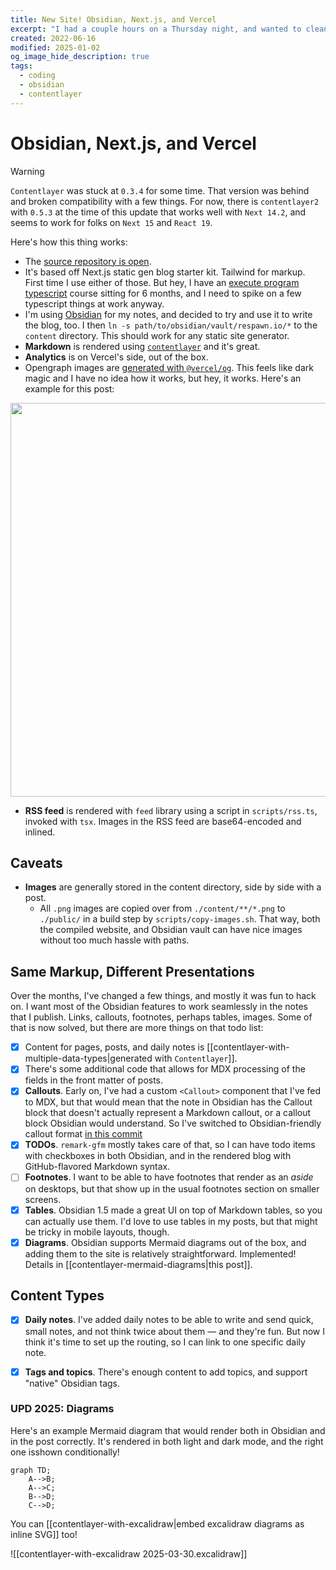 ```yaml
---
title: New Site! Obsidian, Next.js, and Vercel
excerpt: "I had a couple hours on a Thursday night, and wanted to clean up my website. The result is this: a blog built with Obsidian, Markdown, Next.js, Contentlayer, and a few hacks to glue things together."
created: 2022-06-16
modified: 2025-01-02
og_image_hide_description: true
tags:
  - coding
  - obsidian
  - contentlayer
---
```


# Obsidian, Next.js, and Vercel

> [!warning]
> `Contentlayer` was stuck at `0.3.4` for some time. That version was behind and broken compatibility with a few things.
> For now, there is `contentlayer2` with `0.5.3` at the time of this update that works well with `Next 14.2`, and seems to work for folks on `Next 15` and `React 19`.

Here's how this thing works:

- The [source repository is open](https://github.com/natikgadzhi/respawn-io).
- It's based off Next.js static gen blog starter kit. Tailwind for markup. First time I use either of those. But hey, I have an [execute program typescript](https://www.executeprogram.com/courses/typescript) course sitting for 6 months, and I need to spike on a few typescript things at work anyway.
- I'm using [Obsidian](https://obsidian.md/) for my notes, and decided to try and use it to write the blog, too. I then `ln -s path/to/obsidian/vault/respawn.io/*` to the `content` directory. This should work for any static site generator.
- **Markdown** is rendered using [`contentlayer`](https://www.contentlayer.dev/) and it's great.
- **Analytics** is on Vercel's side, out of the box.
- Opengraph images are [generated with `@vercel/og`](https://github.com/natikgadzhi/respawn-io/commit/ab9ee315b62c094da27cb4e5cc7226d042fb2b19). This feels like dark magic and I have no idea how it works, but hey, it works. Here's an example for this post:

<img src="https://respawn.io/posts/hello-world/og-image.png" width="1200" height="630" />

- **RSS feed** is rendered with `feed` library using a script in `scripts/rss.ts`, invoked with `tsx`. Images in the RSS feed are base64-encoded and inlined.

## Caveats

- **Images** are generally stored in the content directory, side by side with a post.
  - All `.png` images are copied over from `./content/**/*.png` to `./public/` in a build step by `scripts/copy-images.sh`. That way, both the compiled website, and Obsidian vault can have nice images without too much hassle with paths.

## Same Markup, Different Presentations

Over the months, I've changed a few things, and mostly it was fun to hack on. I want most of the Obsidian features to work seamlessly in the notes that I publish. Links, callouts, footnotes, perhaps tables, images. Some of that is now solved, but there are more things on that todo list:
- [x] Content for pages, posts, and daily notes is [[contentlayer-with-multiple-data-types|generated with `Contentlayer`]].
- [x] There's some additional code that allows for MDX processing of the fields in the front matter of posts.
- [x] **Callouts**. Early on, I've had a custom `<Callout>` component that I've fed to MDX, but that would mean that the note in Obsidian has the Callout block that doesn't actually represent a Markdown callout, or a callout block Obsidian would understand. So I've switched to Obsidian-friendly callout format [in this commit](https://github.com/natikgadzhi/respawn-io/commit/831f421c7f34a101b6a49dee4db8136e3b0d0349)
- [x]  **TODOs**. `remark-gfm` mostly takes care of that, so I can have todo items with checkboxes in both Obsidian, and in the rendered blog with GitHub-flavored Markdown syntax.
- [ ] **Footnotes**. I want to be able to have footnotes that render as an _aside_ on desktops, but that show up in the usual footnotes section on smaller screens.
- [x] **Tables**. Obsidian 1.5 made a great UI on top of Markdown tables, so you can actually use them. I'd love to use tables in my posts, but that might be tricky in mobile layouts, though.
- [x] **Diagrams**. Obsidian supports Mermaid diagrams out of the box, and adding them to the site is relatively straightforward. Implemented! Details in [[contentlayer-mermaid-diagrams|this post]].

## Content Types

- [x] **Daily notes**. I've added daily notes to be able to write and send quick, small notes, and not think twice about them — and they're fun. But now I think it's time to set up the routing, so I can link to one specific daily note.
- [x] **Tags and topics**. There's enough content to add topics, and support "native" Obsidian tags.


### UPD 2025: Diagrams

Here's an example Mermaid diagram that would render both in Obsidian and in the post correctly. It's rendered in both light and dark mode, and the right one isshown conditionally!

```mermaid
graph TD;
    A-->B;
    A-->C;
    B-->D;
    C-->D;
```

You can [[contentlayer-with-excalidraw|embed excalidraw diagrams as inline SVG]] too!

![[contentlayer-with-excalidraw 2025-03-30.excalidraw]]
